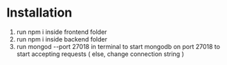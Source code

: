 # Installation

1. run npm i inside frontend folder
2. run npm i inside backend folder
3. run mongod --port 27018 in terminal to start mongodb on port 27018 to start accepting requests ( else, change connection string )